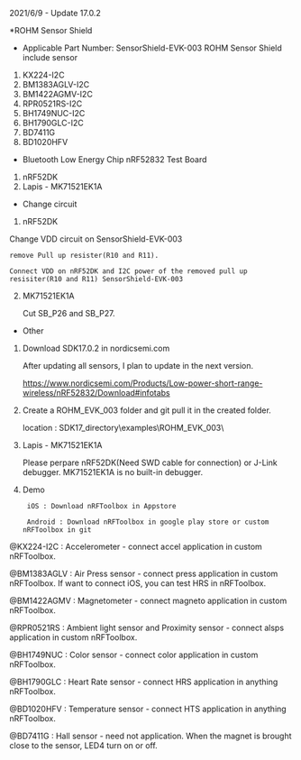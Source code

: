 2021/6/9 - Update 17.0.2

*ROHM Sensor Shield

- Applicable Part Number: SensorShield-EVK-003
    ROHM Sensor Shield include sensor
1. KX224-I2C
2. BM1383AGLV-I2C
3. BM1422AGMV-I2C
4. RPR0521RS-I2C
5. BH1749NUC-I2C
6. BH1790GLC-I2C
7. BD7411G
8. BD1020HFV


- Bluetooth Low Energy Chip
    nRF52832
Test Board
1. nRF52DK
2. Lapis - MK71521EK1A


- Change circuit
1. nRF52DK

Change VDD circuit on SensorShield-EVK-003

    remove Pull up resister(R10 and R11).
    
    Connect VDD on nRF52DK and I2C power of the removed pull up resisiter(R10 and R11) SensorShield-EVK-003

2. MK71521EK1A

    Cut SB_P26 and SB_P27.


- Other
1. Download SDK17.0.2 in nordicsemi.com 

    After updating all sensors, I plan to update in the next version.

    https://www.nordicsemi.com/Products/Low-power-short-range-wireless/nRF52832/Download#infotabs

2. Create a ROHM_EVK_003 folder and git pull it in the created folder.

    location : SDK17_directory\examples\ROHM_EVK_003\

3. Lapis - MK71521EK1A

    Please perpare nRF52DK(Need SWD cable for connection) or J-Link debugger. MK71521EK1A is no built-in debugger.

4. Demo

        iOS : Download nRFToolbox in Appstore 

        Android : Download nRFToolbox in google play store or custom nRFToolbox in git

@KX224-I2C : Accelerometer - connect accel application in custom nRFToolbox.

@BM1383AGLV : Air Press sensor - connect press application in custom nRFToolbox. If want to connect iOS, you can test HRS in nRFToolbox.

@BM1422AGMV : Magnetometer - connect magneto application in custom nRFToolbox.

@RPR0521RS : Ambient light sensor and Proximity sensor - connect alsps application in custom nRFToolbox.

@BH1749NUC : Color sensor - connect color application in custom nRFToolbox.

@BH1790GLC : Heart Rate sensor - connect HRS application in anything nRFToolbox.

@BD1020HFV : Temperature sensor - connect HTS application in anything nRFToolbox.

@BD7411G : Hall sensor - need not application. When the magnet is brought close to the sensor, LED4 turn on or off.
